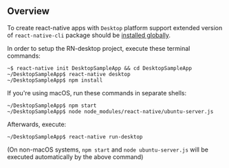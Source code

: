 ## Overview

To create react-native apps with `Desktop` platform support extended version of `react-native-cli` package should be [installed globally](InstallUpdatedReactNativeCLI.md).

In order to setup the RN-desktop project, execute these terminal commands:

```
~$ react-native init DesktopSampleApp && cd DesktopSampleApp
~/DesktopSampleApp$ react-native desktop
~/DesktopSampleApp$ npm install

```
If you're using macOS, run these commands in separate shells:
```
~/DesktopSampleApp$ npm start
~/DesktopSampleApp$ node node_modules/react-native/ubuntu-server.js
```

Afterwards, execute:
```
~/DesktopSampleApp$ react-native run-desktop
```
(On non-macOS systems, `npm start` and `node ubuntu-server.js` will be executed automatically by the above command)
